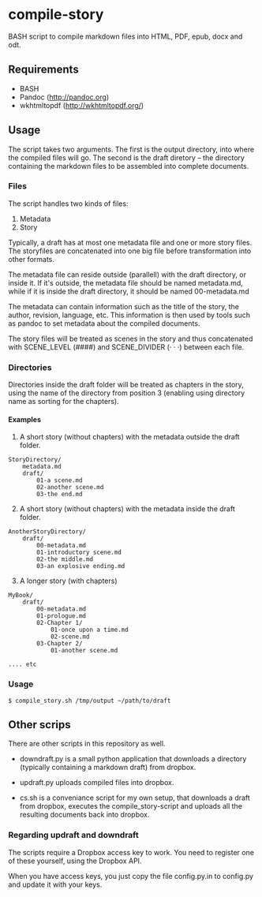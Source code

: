 # compile-story
BASH script to compile markdown files into HTML, PDF, epub, docx and odt.

## Requirements

* BASH
* Pandoc (http://pandoc.org)
* wkhtmltopdf (http://wkhtmltopdf.org/)

## Usage

The script takes two arguments.
The first is the output directory, into where the compiled files will go.
The second is the draft diretory – the directory containing the markdown files to be assembled into complete documents.

### Files

The script handles two kinds of files:

1. Metadata
2. Story

Typically, a draft has at most one metadata file and one or more story files. The storyfiles are concatenated into one big file before transformation into other formats.

The metadata file can reside outside (parallell) with the draft directory, or inside it. If it's outside, the metadata file should be named metadata.md, while if it is inside the draft directory, it should be named 00-metadata.md

The metadata can contain information such as the title of the story, the author, revision, language, etc. This information is then used by tools such as pandoc to set metadata about the compiled documents.

The story files will be treated as scenes in the story and thus concatenated with SCENE\_LEVEL (####) and SCENE\_DIVIDER (· · ·) between each file.

### Directories

Directories inside the draft folder will be treated as chapters in the story, using the name of the directory from position 3 (enabling using directory name as sorting for the chapters).

#### Examples

1. A short story (without chapters) with the metadata outside the draft folder.

```
StoryDirectory/
    metadata.md
    draft/
        01-a scene.md
        02-another scene.md
        03-the end.md
```

2. A short story (without chapters) with the metadata inside the draft folder.

```
AnotherStoryDirectory/
    draft/
        00-metadata.md
        01-introductory scene.md
        02-the middle.md
        03-an explosive ending.md
```

3. A longer story (with chapters)

```
MyBook/
    draft/
        00-metadata.md
        01-prologue.md
        02-Chapter 1/
            01-once upon a time.md
            02-scene.md
        03-Chapter 2/
            01-another scene.md

.... etc
```

### Usage

    $ compile_story.sh /tmp/output ~/path/to/draft

## Other scrips

There are other scripts in this repository as well.

* downdraft.py is a small python application that downloads a directory (typically containing a markdown draft) from dropbox.

* updraft.py uploads compiled files into dropbox.

* cs.sh is a conveniance script for my own setup, that downloads a draft from dropbox, executes the compile\_story-script and uploads all the resulting documents back into dropbox.

### Regarding updraft and downdraft

The scripts require a Dropbox access key to work. You need to register one of these yourself, using the Dropbox API. 

When you have access keys, you just copy the file config.py.in to config.py and update it with your keys.


